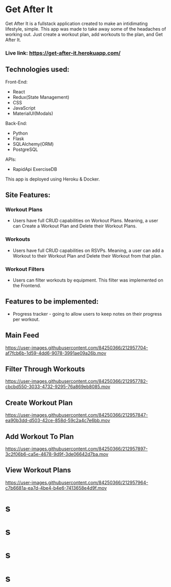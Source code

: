 # Get After It
Get After It is a fullstack application created to make an intidimating lifestyle, simple. This app was made to take away some of the headaches of working out. Just create a workout plan, add workouts to the plan, and Get After It.

### Live link: https://get-after-it.herokuapp.com/

## Technologies used:

Front-End:
- React
- Redux(State Management)
- CSS
- JavaScript
- MaterialUI(Modals)

Back-End:
- Python
- Flask
- SQLAlchemy(ORM)
- PostgreSQL

APIs:
- RapidApi ExerciseDB

This app is deployed using Heroku & Docker.

## Site Features:
### Workout Plans
- Users have full CRUD capabilities on Workout Plans. Meaning, a user can Create a Workout Plan and Delete their Workout Plans.

### Workouts
- Users have full CRUD capabilities on RSVPs. Meaning, a user can add a Workout to their Workout Plan and Delete their Workout from that plan.

### Workout Filters
- Users can filter workouts by equipment. This filter was implemented on the Frontend.


## Features to be implemented:
- Progress tracker - going to allow users to keep notes on their progress per workout.


## Main Feed
https://user-images.githubusercontent.com/84250366/212957704-af7fcb6b-1d59-4dd6-9078-3991ae09a26b.mov

## Filter Through Workouts
https://user-images.githubusercontent.com/84250366/212957782-cbcbd550-3033-4732-9295-76a869eb8085.mov

## Create Workout Plan
https://user-images.githubusercontent.com/84250366/212957847-ea90b3dd-d503-42ce-858d-59c2a4c7e6bb.mov

## Add Workout To Plan
https://user-images.githubusercontent.com/84250366/212957897-3c2f06b6-ca5e-4678-9d9f-3de06642d7ba.mov

## View Workout Plans
https://user-images.githubusercontent.com/84250366/212957964-c7b6681a-ea7d-4be4-b4e6-7413658e4d9f.mov




# s
# s
# s
# s
